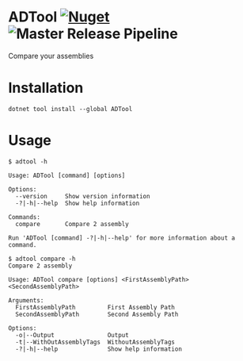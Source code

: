 # ADTool [![Nuget](https://img.shields.io/nuget/v/adtool)](https://www.nuget.org/packages/ADTool/) ![Master Release Pipeline](https://github.com/bduman/adtool/workflows/Master%20Release%20Pipeline/badge.svg)
Compare your assemblies

# Installation

`dotnet tool install --global ADTool`

# Usage

```
$ adtool -h

Usage: ADTool [command] [options]

Options:
  --version     Show version information
  -?|-h|--help  Show help information

Commands:
  compare       Compare 2 assembly

Run 'ADTool [command] -?|-h|--help' for more information about a command.

$ adtool compare -h
Compare 2 assembly

Usage: ADTool compare [options] <FirstAssemblyPath> <SecondAssemblyPath>

Arguments:
  FirstAssemblyPath         First Assembly Path
  SecondAssemblyPath        Second Assembly Path

Options:
  -o|--Output               Output
  -t|--WithOutAssemblyTags  WithoutAssemblyTags
  -?|-h|--help              Show help information
```
